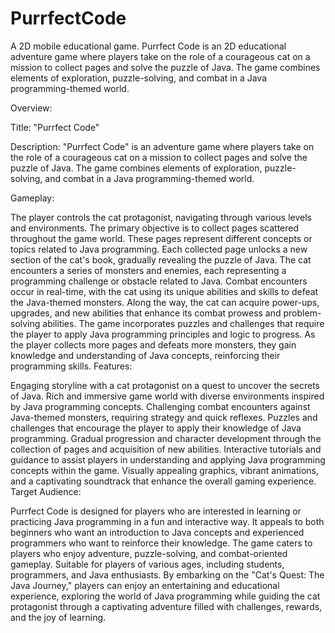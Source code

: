 # PurrfectCode
A 2D mobile educational game. Purrfect Code is an 2D educational adventure game where players take on the role of a courageous cat on a mission to collect pages and solve the puzzle of Java. The game combines elements of exploration, puzzle-solving, and combat in a Java programming-themed world.

Overview:

Title: "Purrfect Code"

Description:
"Purrfect Code" is an adventure game where players take on the role of a courageous cat on a mission to collect pages and solve the puzzle of Java. The game combines elements of exploration, puzzle-solving, and combat in a Java programming-themed world.

Gameplay:

The player controls the cat protagonist, navigating through various levels and environments.
The primary objective is to collect pages scattered throughout the game world. These pages represent different concepts or topics related to Java programming.
Each collected page unlocks a new section of the cat's book, gradually revealing the puzzle of Java.
The cat encounters a series of monsters and enemies, each representing a programming challenge or obstacle related to Java.
Combat encounters occur in real-time, with the cat using its unique abilities and skills to defeat the Java-themed monsters.
Along the way, the cat can acquire power-ups, upgrades, and new abilities that enhance its combat prowess and problem-solving abilities.
The game incorporates puzzles and challenges that require the player to apply Java programming principles and logic to progress.
As the player collects more pages and defeats more monsters, they gain knowledge and understanding of Java concepts, reinforcing their programming skills.
Features:

Engaging storyline with a cat protagonist on a quest to uncover the secrets of Java.
Rich and immersive game world with diverse environments inspired by Java programming concepts.
Challenging combat encounters against Java-themed monsters, requiring strategy and quick reflexes.
Puzzles and challenges that encourage the player to apply their knowledge of Java programming.
Gradual progression and character development through the collection of pages and acquisition of new abilities.
Interactive tutorials and guidance to assist players in understanding and applying Java programming concepts within the game.
Visually appealing graphics, vibrant animations, and a captivating soundtrack that enhance the overall gaming experience.
Target Audience:

Purrfect Code is designed for players who are interested in learning or practicing Java programming in a fun and interactive way.
It appeals to both beginners who want an introduction to Java concepts and experienced programmers who want to reinforce their knowledge.
The game caters to players who enjoy adventure, puzzle-solving, and combat-oriented gameplay.
Suitable for players of various ages, including students, programmers, and Java enthusiasts.
By embarking on the "Cat's Quest: The Java Journey," players can enjoy an entertaining and educational experience, exploring the world of Java programming while guiding the cat protagonist through a captivating adventure filled with challenges, rewards, and the joy of learning.


